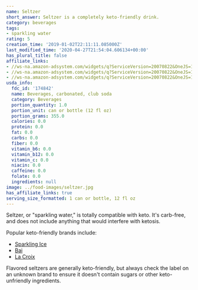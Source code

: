 ```yaml
---
name: Seltzer
short_answer: Seltzer is a completely keto-friendly drink.
category: beverages
tags:
- sparkling water
rating: 5
creation_time: '2019-01-02T22:11:11.085000Z'
last_modified_time: '2020-04-27T21:54:04.606134+00:00'
has_plural_title: false
affiliate_links:
- //ws-na.amazon-adsystem.com/widgets/q?ServiceVersion=20070822&OneJS=1&Operation=GetAdHtml&MarketPlace=US&source=ss&ref=as_ss_li_til&ad_type=product_link&tracking_id=isitketo-20&language=en_US&marketplace=amazon&region=US&placement=B003Q4V6U0&asins=B003Q4V6U0&linkId=193838d9645ebbc561bae3502038e541&show_border=true&link_opens_in_new_window=true
- //ws-na.amazon-adsystem.com/widgets/q?ServiceVersion=20070822&OneJS=1&Operation=GetAdHtml&MarketPlace=US&source=ss&ref=as_ss_li_til&ad_type=product_link&tracking_id=isitketo-20&language=en_US&marketplace=amazon&region=US&placement=B003P02EGU&asins=B003P02EGU&linkId=9a4880de86c4c66f9da6b3975d88c37c&show_border=true&link_opens_in_new_window=true
- //ws-na.amazon-adsystem.com/widgets/q?ServiceVersion=20070822&OneJS=1&Operation=GetAdHtml&MarketPlace=US&source=ss&ref=as_ss_li_til&ad_type=product_link&tracking_id=isitketo-20&language=en_US&marketplace=amazon&region=US&placement=B003QQ4BP0&asins=B003QQ4BP0&linkId=6c4499659677cc0edde3f0deff578987&show_border=true&link_opens_in_new_window=true
usda_info:
  fdc_id: '174842'
  name: Beverages, carbonated, club soda
  category: Beverages
  portion_quantity: 1.0
  portion_unit: can or bottle (12 fl oz)
  portion_grams: 355.0
  calories: 0.0
  protein: 0.0
  fat: 0.0
  carbs: 0.0
  fiber: 0.0
  vitamin_b6: 0.0
  vitamin_b12: 0.0
  vitamin_c: 0.0
  niacin: 0.0
  caffeine: 0.0
  folate: 0.0
  ingredients: null
image: ../food-images/seltzer.jpg
has_affiliate_links: true
serving_size_formatted: 1 can or bottle, 12 fl oz
---
```


Seltzer, or "sparkling water," is totally compatible with keto. It's carb-free, and does not include anything that would interfere with ketosis.

Popular keto-friendly brands include:

- [Sparkling Ice](/sparkling-ice)
- [Bai](/bai-flavored-water)
- [La Croix](/la-croix-sparkling-water)

Flavored seltzers are generally keto-friendly, but always check the label on an unknown brand to ensure it doesn't contain sugars or other keto-unfriendly ingredients.
